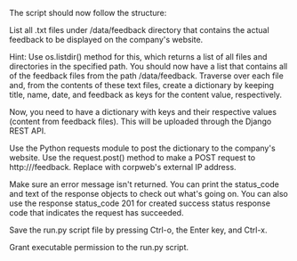 The script should now follow the structure:

List all .txt files under /data/feedback directory that contains the actual feedback to be displayed on the company's website.

Hint: Use os.listdir() method for this, which returns a list of all files and directories in the specified path.
You should now have a list that contains all of the feedback files from the path /data/feedback. Traverse over each file and, from the contents of these text files, create a dictionary by keeping title, name, date, and feedback as keys for the content value, respectively.

Now, you need to have a dictionary with keys and their respective values (content from feedback files). This will be uploaded through the Django REST API.

Use the Python requests module to post the dictionary to the company's website. Use the request.post() method to make a POST request to http://<corpweb-external-IP>/feedback. Replace <corpweb-external-IP> with corpweb's external IP address.

Make sure an error message isn't returned. You can print the status_code and text of the response objects to check out what's going on. You can also use the response status_code 201 for created success status response code that indicates the request has succeeded.

Save the run.py script file by pressing Ctrl-o, the Enter key, and Ctrl-x.

Grant executable permission to the run.py script.
